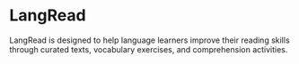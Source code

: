 # LangRead

LangRead is designed to help language learners improve their reading skills through curated texts, vocabulary exercises, and comprehension activities.




